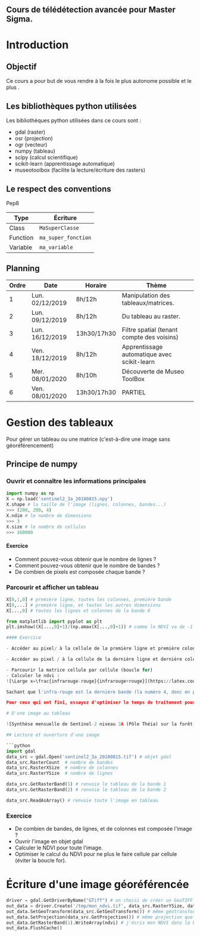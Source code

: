 Cours de télédétection avancée pour Master Sigma.
---
# Introduction

## Objectif

Ce cours a pour but de vous rendre à la fois le plus autonome possible et le plus .

## Les bibliothèques python utilisées

Les bibliothèques python utilisées dans ce cours sont :
- gdal (raster)
- osr (projection)
- ogr (vecteur)
- numpy (tableau)
- scipy (calcul scientifique)
- scikit-learn (apprentissage automatique)
- museotoolbox (facilite la lecture/écriture des rasters)

## Le respect des conventions

Pep8

| Type | Écriture |
|------|----------|
| Class | `MaSuperClasse` |
| Function | `ma_super_fonction` |
| Variable | `ma_variable` |

## Planning

| Ordre | Date            | Horaire     | Thème                                                 |
|-------|-----------------|-------------|-------------------------------------------------------|
| 1     | Lun. 02/12/2019 | 8h/12h 	| Manipulation des tableaux/matrices.         		|
| 2     | Lun. 09/12/2019 | 8h/12h 	| Du tableau au raster. 				|
| 3     | Lun. 16/12/2019 | 13h30/17h30 | Filtre spatial (tenant compte des voisins)		|
| 4       | Ven. 18/12/2019 | 8h/12h      | Apprentissage automatique avec scikit-learn   	|
| 5     | Mer. 08/01/2020 | 8h/10h	| Découverte de Museo ToolBox                           |
| 6     | Ven. 08/01/2020 | 13h30/17h30 | PARTIEL                                               |

# Gestion des tableaux

Pour gérer un tableau ou une matrice (c'est-à-dire une image sans géoréférencement)

## Principe de numpy

### Ouvrir et connaître les informations principales

```python
import numpy as np
X = np.load('sentinel2_3a_20180815.npy')
X.shape # la taille de l'image (lignes, colonnes, bandes...)
>>> (200, 200, 4)
X.ndim # le nombre de dimensions
>>> 3
X.size # le nombre de cellules
>>> 160000
```

#### Exercice

- Comment pouvez-vous obtenir que le nombre de lignes ?
- Comment pouvez-vous obtenir que le nombre de bandes ?
- De combien de pixels est composée chaque bande ?

### Parcourir et afficher un tableau

```python
X[0,:,0] # première ligne, toutes les colonnes, première bande
X[0,...] # première ligne, et toutes les autres dimensions
X[...,0] # toutes les lignes et colonnes de la bande 0
```

```python
from matplotlib import pyplot as plt
plt.imshow((X[...,0]+1)/(np.amax(X[...,0]+1)) # comme le NDVI va de -1 a 1, on standardise entre 0 et 1

#### Exercice

- Accéder au pixel/ à la cellule de la première ligne et première colonne

- Accéder au pixel / à la cellule de la dernière ligne et dernière colonne

- Parcourir la matrice cellule par cellule (boucle for)
- Calculer le ndvi :
![\Large x=\frac{infrarouge-rouge}{infrarouge+rouge}](https://latex.codecogs.com/svg.latex?x=\frac{infrarouge-rouge}{infrarouge+rouge})

Sachant que l'infra-rouge est la dernière bande (la numéro 4, donc en partant de 0 la numéro 3, et le rouge est la bande numéro 3)

Pour ceux qui ont fini, essayez d'optimiser le temps de traitement pour calculer le NDVI.

# D'une image au tableau

![Synthèse mensuelle de Sentinel-2 niveau 3A (Pôle Théia) sur la forêt de Bouconne en août 2018](_images/s2_bouconne.jpg)

## Lecture et ouverture d'une image

```python
import gdal
data_src = gdal.Open('sentinel2_3a_20180815.tif') # objet gdal
data_src.RasterCount  # nombre de bandes
data_src.RasterXSize  # nombre de colonnes
data_src.RasterYSize  # nombre de lignes

data_src.GetRasterBand(1) # renvoie le tableau de la bande 1
data_src.GetRasterBand(2) # renvoie le tableau de la bande 2

data_src.ReadAsArray() # renvoie toute l'image en tableau
```

### Exercice

- De combien de bandes, de lignes, et de colonnes est composée l'image ?
- Ouvrir l'image en objet gdal
- Calculer le NDVI pour toute l'image.
- Optimiser le calcul du NDVI pour ne plus le faire cellule par cellule (éviter la boucle for).


# Écriture d'une image géoréférencée

```python
driver = gdal.GetDriverByName("GTiff") # on choisi de créer un GeoTIFF
out_data = driver.Create('/tmp/mon_ndvi.tif', data_src.RasterYSize, data_src.RasterXSize, 1, gdal.GDT_Float32) # 1 pour une bande
out_data.SetGeoTransform(data_src.GetGeoTransform()) # même géotransformation que l'image d'origine
out_data.SetProjection(data_src.GetProjection()) # même projection que l'image d'origine
out_data.GetRasterBand(1).WriteArray(ndvi) # j'écris mon NDVI dans la bande 1
out_data.FlushCache()
```

#

#
